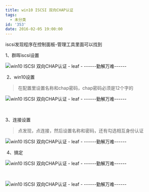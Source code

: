 ```yaml
---
title: win10 ISCSI 双向CHAP认证
tags:
  - 未分类
id: '353'
date: 2016-02-05 19:00:00
---
```


iscsi发现程序在控制面板-管理工具里面可以找到

  

1、群晖iscsi设置

![win10 ISCSI 双向CHAP认证 - leaf - ------勤解万难------](http://img2.ph.126.net/44I5GPifecLl602GRKBgQA==/4914834568445127989.png "win10 ISCSI 双向CHAP认证 - leaf - ------勤解万难------")

  

 2、win10设置

> 在配置里设置名称和chap密码，chap密码必须是12个字的

![win10 ISCSI 双向CHAP认证 - leaf - ------勤解万难------](http://img0.ph.126.net/DjbwrgYPr4NlrlSNo2yG6A==/6631422907960572528.png "win10 ISCSI 双向CHAP认证 - leaf - ------勤解万难------")

 

3、连接设置

> 点发现，点连接，然后设置名称和密码，还有勾选相互身份认证

![win10 ISCSI 双向CHAP认证 - leaf - ------勤解万难------](http://img1.ph.126.net/ANyONITAzBWEht8wvvb6_Q==/6598278129996094156.png "win10 ISCSI 双向CHAP认证 - leaf - ------勤解万难------")

 4、搞定

![win10 ISCSI 双向CHAP认证 - leaf - ------勤解万难------](http://img0.ph.126.net/6lRvLSLycE0_dQcoIPSBeg==/6631231592937321393.png "win10 ISCSI 双向CHAP认证 - leaf - ------勤解万难------")

 

![win10 ISCSI 双向CHAP认证 - leaf - ------勤解万难------](http://img2.ph.126.net/i4joLFSBlhUqzkQP6KH6Fw==/6631318454355939167.png "win10 ISCSI 双向CHAP认证 - leaf - ------勤解万难------")